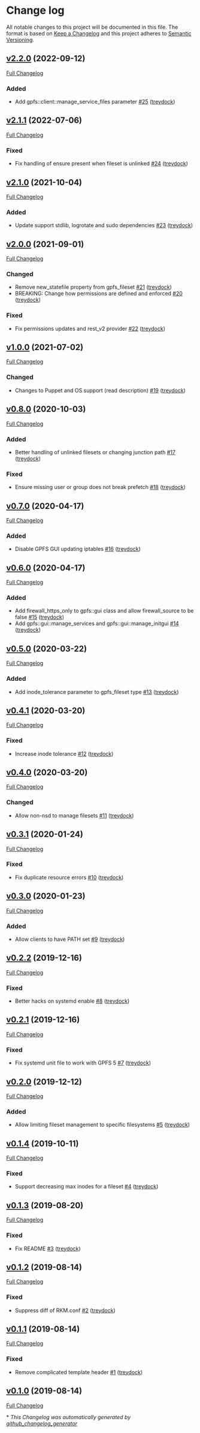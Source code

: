 # Change log

All notable changes to this project will be documented in this file. The format is based on [Keep a Changelog](http://keepachangelog.com/en/1.0.0/) and this project adheres to [Semantic Versioning](http://semver.org).

## [v2.2.0](https://github.com/treydock/puppet-module-gpfs/tree/v2.2.0) (2022-09-12)

[Full Changelog](https://github.com/treydock/puppet-module-gpfs/compare/v2.1.1...v2.2.0)

### Added

- Add gpfs::client::manage\_service\_files parameter [\#25](https://github.com/treydock/puppet-module-gpfs/pull/25) ([treydock](https://github.com/treydock))

## [v2.1.1](https://github.com/treydock/puppet-module-gpfs/tree/v2.1.1) (2022-07-06)

[Full Changelog](https://github.com/treydock/puppet-module-gpfs/compare/v2.1.0...v2.1.1)

### Fixed

- Fix handling of ensure present when fileset is unlinked [\#24](https://github.com/treydock/puppet-module-gpfs/pull/24) ([treydock](https://github.com/treydock))

## [v2.1.0](https://github.com/treydock/puppet-module-gpfs/tree/v2.1.0) (2021-10-04)

[Full Changelog](https://github.com/treydock/puppet-module-gpfs/compare/v2.0.0...v2.1.0)

### Added

- Update support stdlib, logrotate and sudo dependencies [\#23](https://github.com/treydock/puppet-module-gpfs/pull/23) ([treydock](https://github.com/treydock))

## [v2.0.0](https://github.com/treydock/puppet-module-gpfs/tree/v2.0.0) (2021-09-01)

[Full Changelog](https://github.com/treydock/puppet-module-gpfs/compare/v1.0.0...v2.0.0)

### Changed

- Remove new\_statefile property from gpfs\_fileset [\#21](https://github.com/treydock/puppet-module-gpfs/pull/21) ([treydock](https://github.com/treydock))
- BREAKING: Change how permissions are defined and enforced [\#20](https://github.com/treydock/puppet-module-gpfs/pull/20) ([treydock](https://github.com/treydock))

### Fixed

- Fix permissions updates and rest\_v2 provider [\#22](https://github.com/treydock/puppet-module-gpfs/pull/22) ([treydock](https://github.com/treydock))

## [v1.0.0](https://github.com/treydock/puppet-module-gpfs/tree/v1.0.0) (2021-07-02)

[Full Changelog](https://github.com/treydock/puppet-module-gpfs/compare/v0.8.0...v1.0.0)

### Changed

- Changes to Puppet and OS support \(read description\) [\#19](https://github.com/treydock/puppet-module-gpfs/pull/19) ([treydock](https://github.com/treydock))

## [v0.8.0](https://github.com/treydock/puppet-module-gpfs/tree/v0.8.0) (2020-10-03)

[Full Changelog](https://github.com/treydock/puppet-module-gpfs/compare/v0.7.0...v0.8.0)

### Added

- Better handling of unlinked filesets or changing junction path [\#17](https://github.com/treydock/puppet-module-gpfs/pull/17) ([treydock](https://github.com/treydock))

### Fixed

- Ensure missing user or group does not break prefetch [\#18](https://github.com/treydock/puppet-module-gpfs/pull/18) ([treydock](https://github.com/treydock))

## [v0.7.0](https://github.com/treydock/puppet-module-gpfs/tree/v0.7.0) (2020-04-17)

[Full Changelog](https://github.com/treydock/puppet-module-gpfs/compare/v0.6.0...v0.7.0)

### Added

- Disable GPFS GUI updating iptables [\#16](https://github.com/treydock/puppet-module-gpfs/pull/16) ([treydock](https://github.com/treydock))

## [v0.6.0](https://github.com/treydock/puppet-module-gpfs/tree/v0.6.0) (2020-04-17)

[Full Changelog](https://github.com/treydock/puppet-module-gpfs/compare/v0.5.0...v0.6.0)

### Added

- Add firewall\_https\_only to gpfs::gui class and allow firewall\_source to be false [\#15](https://github.com/treydock/puppet-module-gpfs/pull/15) ([treydock](https://github.com/treydock))
- Add gpfs::gui::manage\_services and gpfs::gui::manage\_initgui [\#14](https://github.com/treydock/puppet-module-gpfs/pull/14) ([treydock](https://github.com/treydock))

## [v0.5.0](https://github.com/treydock/puppet-module-gpfs/tree/v0.5.0) (2020-03-22)

[Full Changelog](https://github.com/treydock/puppet-module-gpfs/compare/v0.4.1...v0.5.0)

### Added

- Add inode\_tolerance parameter to gpfs\_fileset type [\#13](https://github.com/treydock/puppet-module-gpfs/pull/13) ([treydock](https://github.com/treydock))

## [v0.4.1](https://github.com/treydock/puppet-module-gpfs/tree/v0.4.1) (2020-03-20)

[Full Changelog](https://github.com/treydock/puppet-module-gpfs/compare/v0.4.0...v0.4.1)

### Fixed

- Increase inode tolerance [\#12](https://github.com/treydock/puppet-module-gpfs/pull/12) ([treydock](https://github.com/treydock))

## [v0.4.0](https://github.com/treydock/puppet-module-gpfs/tree/v0.4.0) (2020-03-20)

[Full Changelog](https://github.com/treydock/puppet-module-gpfs/compare/v0.3.1...v0.4.0)

### Changed

- Allow non-nsd to manage filesets [\#11](https://github.com/treydock/puppet-module-gpfs/pull/11) ([treydock](https://github.com/treydock))

## [v0.3.1](https://github.com/treydock/puppet-module-gpfs/tree/v0.3.1) (2020-01-24)

[Full Changelog](https://github.com/treydock/puppet-module-gpfs/compare/v0.3.0...v0.3.1)

### Fixed

- Fix duplicate resource errors [\#10](https://github.com/treydock/puppet-module-gpfs/pull/10) ([treydock](https://github.com/treydock))

## [v0.3.0](https://github.com/treydock/puppet-module-gpfs/tree/v0.3.0) (2020-01-23)

[Full Changelog](https://github.com/treydock/puppet-module-gpfs/compare/v0.2.2...v0.3.0)

### Added

- Allow clients to have PATH set [\#9](https://github.com/treydock/puppet-module-gpfs/pull/9) ([treydock](https://github.com/treydock))

## [v0.2.2](https://github.com/treydock/puppet-module-gpfs/tree/v0.2.2) (2019-12-16)

[Full Changelog](https://github.com/treydock/puppet-module-gpfs/compare/v0.2.1...v0.2.2)

### Fixed

- Better hacks on systemd enable [\#8](https://github.com/treydock/puppet-module-gpfs/pull/8) ([treydock](https://github.com/treydock))

## [v0.2.1](https://github.com/treydock/puppet-module-gpfs/tree/v0.2.1) (2019-12-16)

[Full Changelog](https://github.com/treydock/puppet-module-gpfs/compare/v0.2.0...v0.2.1)

### Fixed

- Fix systemd unit file to work with GPFS 5 [\#7](https://github.com/treydock/puppet-module-gpfs/pull/7) ([treydock](https://github.com/treydock))

## [v0.2.0](https://github.com/treydock/puppet-module-gpfs/tree/v0.2.0) (2019-12-12)

[Full Changelog](https://github.com/treydock/puppet-module-gpfs/compare/v0.1.4...v0.2.0)

### Added

- Allow limiting fileset management to specific filesystems [\#5](https://github.com/treydock/puppet-module-gpfs/pull/5) ([treydock](https://github.com/treydock))

## [v0.1.4](https://github.com/treydock/puppet-module-gpfs/tree/v0.1.4) (2019-10-11)

[Full Changelog](https://github.com/treydock/puppet-module-gpfs/compare/v0.1.3...v0.1.4)

### Fixed

- Support decreasing max inodes for a fileset [\#4](https://github.com/treydock/puppet-module-gpfs/pull/4) ([treydock](https://github.com/treydock))

## [v0.1.3](https://github.com/treydock/puppet-module-gpfs/tree/v0.1.3) (2019-08-20)

[Full Changelog](https://github.com/treydock/puppet-module-gpfs/compare/v0.1.2...v0.1.3)

### Fixed

- Fix README [\#3](https://github.com/treydock/puppet-module-gpfs/pull/3) ([treydock](https://github.com/treydock))

## [v0.1.2](https://github.com/treydock/puppet-module-gpfs/tree/v0.1.2) (2019-08-14)

[Full Changelog](https://github.com/treydock/puppet-module-gpfs/compare/v0.1.1...v0.1.2)

### Fixed

- Suppress diff of RKM.conf [\#2](https://github.com/treydock/puppet-module-gpfs/pull/2) ([treydock](https://github.com/treydock))

## [v0.1.1](https://github.com/treydock/puppet-module-gpfs/tree/v0.1.1) (2019-08-14)

[Full Changelog](https://github.com/treydock/puppet-module-gpfs/compare/v0.1.0...v0.1.1)

### Fixed

- Remove complicated template header [\#1](https://github.com/treydock/puppet-module-gpfs/pull/1) ([treydock](https://github.com/treydock))

## [v0.1.0](https://github.com/treydock/puppet-module-gpfs/tree/v0.1.0) (2019-08-14)

[Full Changelog](https://github.com/treydock/puppet-module-gpfs/compare/7ab87d965c0f5236440306170ba142c57fd1482e...v0.1.0)



\* *This Changelog was automatically generated by [github_changelog_generator](https://github.com/github-changelog-generator/github-changelog-generator)*
